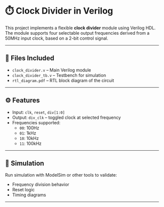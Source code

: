 


# ⏱️ Clock Divider in Verilog

This project implements a flexible **clock divider** module using Verilog HDL.  
The module supports four selectable output frequencies derived from a 50MHz input clock, based on a 2-bit control signal.

---

## 📁 Files Included

- `clock_divider.v` – Main Verilog module
- `clock_divider_tb.v` – Testbench for simulation
- `rtl_diagram.pdf` – RTL block diagram of the circuit

---

## ⚙️ Features

- Input: `clk`, `reset`, `div[1:0]`
- Output: `div_clk` – toggled clock at selected frequency
- Frequencies supported:
  - `00`: 100Hz
  - `01`: 1kHz
  - `10`: 10kHz
  - `11`: 100kHz

---

## 🧪 Simulation

Run simulation with ModelSim or other tools to validate:
- Frequency division behavior
- Reset logic
- Timing diagrams

---




